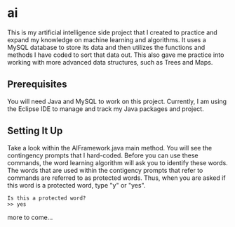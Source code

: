 # ai

This is my artificial intelligence side project that I created to practice and expand my knowledge on machine learning and algorithms. 
It uses a MySQL database to store its data and then utilizes the functions and methods I have coded to sort that data out. 
This also gave me practice into working with more advanced data structures, such as Trees and Maps.

## Prerequisites

You will need Java and MySQL to work on this project. Currently, I am using the Eclipse IDE to manage and track my Java
packages and project.

## Setting It Up

Take a look within the AIFramework.java main method. You will see the contingency prompts that I hard-coded.
Before you can use these commands, the word learning algorithm will ask you to identify these words. The words
that are used within the contigency prompts that refer to commands are referred to as protected words. Thus,
when you are asked if this word is a protected word, type "y" or "yes".

```
Is this a protected word?
>> yes
```

more to come...
